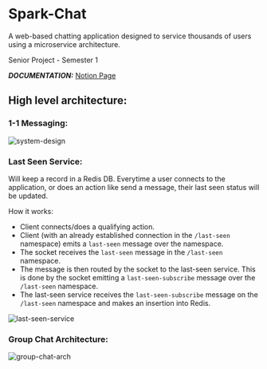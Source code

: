 # Spark-Chat
 
A web-based chatting application designed to service thousands of users using a microservice architecture.

Senior Project - Semester 1

***DOCUMENTATION:*** [Notion Page](https://regular-denim-565.notion.site/Senior-Project-e173d04cfb98494e8dadd7a123751db5?pvs=4)

## High level architecture:

### 1-1 Messaging: 

![system-design](https://github.com/tsbrandon1010/Spark-Chat/assets/15933213/9f9f6ac8-369d-488e-ab93-fcf7a69bd705)

### Last Seen Service:

Will keep a record in a Redis DB. Everytime a user connects to the application, or does an action like send a message, their last seen status will be updated.

How it works:
- Client connects/does a qualifying action.
- Client (with an already established connection in the ```/last-seen``` namespace) emits a ``last-seen`` message over the namespace.
- The socket receives the ```last-seen``` message in the ```/last-seen``` namespace.
- The message is then routed by the socket to the last-seen service. This is done by the socket emitting a ```last-seen-subscribe``` message over the ```/last-seen``` namespace.
- The last-seen service receives the ```last-seen-subscribe``` message on the ```/last-seen``` namespace and makes an insertion into Redis.

![last-seen-service](https://github.com/tsbrandon1010/Spark-Chat/assets/15933213/5ff3d2fc-9087-4057-a3a1-7c1f7868f96a)

### Group Chat Architecture:

![group-chat-arch](https://github.com/tsbrandon1010/Spark-Chat/assets/15933213/c91ad237-44bd-4124-8ba4-b2d69cb9b0d7)
